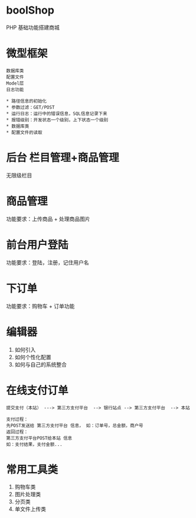 
# boolShop

PHP 基础功能搭建商城

# 微型框架

	数据库类
	配置文件
	Model层
	日志功能	
  
 ```
* 路径信息的初始化
* 参数过滤：GET/POST
* 运行日志：运行中的错误信息，SQL信息记录下来
* 报错级别：开发状态一个级别，上下状态一个级别
* 数据库类
* 配置文件的读取 
```


# 后台 栏目管理+商品管理

  无限级栏目
  

# 商品管理

功能要求：上传商品 + 处理商品图片
  
  
  
# 前台用户登陆

功能要求：登陆，注册，记住用户名


# 下订单

功能要求：购物车 + 订单功能


# 编辑器

1. 如何引入
2. 如何个性化配置
3. 如何与自己的系统整合


# 在线支付订单

```
提交支付（本站） ---> 第三方支付平台  --> 银行站点 --> 第三方支付平台  --> 本站 

支付过程：
先POST发送给 第三方支付平台 信息， 如：订单号，总金额，商户号
返回过程：
第三方支付平台POST给本站 信息
如：支付结果，支付金额...
```

# 常用工具类

1. 购物车类
2. 图片处理类
3. 分页类
4. 单文件上传类

